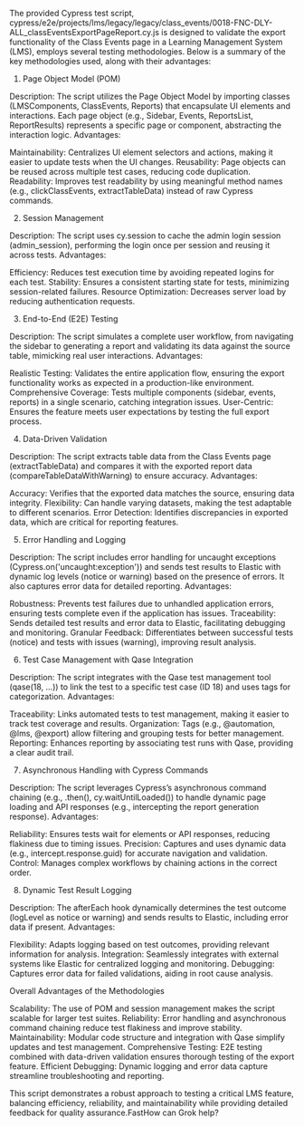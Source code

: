 The provided Cypress test script,
cypress/e2e/projects/lms/legacy/legacy/class_events/0018-FNC-DLY-ALL_classEventsExportPageReport.cy.js
 is designed to validate the export functionality of the Class Events page in a Learning Management System (LMS), employs several testing methodologies. Below is a summary of the key methodologies used, along with their advantages:

1. Page Object Model (POM)

Description: The script utilizes the Page Object Model by importing classes (LMSComponents, ClassEvents, Reports) that encapsulate UI elements and interactions. Each page object (e.g., Sidebar, Events, ReportsList, ReportResults) represents a specific page or component, abstracting the interaction logic.
Advantages:

Maintainability: Centralizes UI element selectors and actions, making it easier to update tests when the UI changes.
Reusability: Page objects can be reused across multiple test cases, reducing code duplication.
Readability: Improves test readability by using meaningful method names (e.g., clickClassEvents, extractTableData) instead of raw Cypress commands.



2. Session Management

Description: The script uses cy.session to cache the admin login session (admin_session), performing the login once per session and reusing it across tests.
Advantages:

Efficiency: Reduces test execution time by avoiding repeated logins for each test.
Stability: Ensures a consistent starting state for tests, minimizing session-related failures.
Resource Optimization: Decreases server load by reducing authentication requests.



3. End-to-End (E2E) Testing

Description: The script simulates a complete user workflow, from navigating the sidebar to generating a report and validating its data against the source table, mimicking real user interactions.
Advantages:

Realistic Testing: Validates the entire application flow, ensuring the export functionality works as expected in a production-like environment.
Comprehensive Coverage: Tests multiple components (sidebar, events, reports) in a single scenario, catching integration issues.
User-Centric: Ensures the feature meets user expectations by testing the full export process.



4. Data-Driven Validation

Description: The script extracts table data from the Class Events page (extractTableData) and compares it with the exported report data (compareTableDataWithWarning) to ensure accuracy.
Advantages:

Accuracy: Verifies that the exported data matches the source, ensuring data integrity.
Flexibility: Can handle varying datasets, making the test adaptable to different scenarios.
Error Detection: Identifies discrepancies in exported data, which are critical for reporting features.



5. Error Handling and Logging

Description: The script includes error handling for uncaught exceptions (Cypress.on('uncaught:exception')) and sends test results to Elastic with dynamic log levels (notice or warning) based on the presence of errors. It also captures error data for detailed reporting.
Advantages:

Robustness: Prevents test failures due to unhandled application errors, ensuring tests complete even if the application has issues.
Traceability: Sends detailed test results and error data to Elastic, facilitating debugging and monitoring.
Granular Feedback: Differentiates between successful tests (notice) and tests with issues (warning), improving result analysis.



6. Test Case Management with Qase Integration

Description: The script integrates with the Qase test management tool (qase(18, ...)) to link the test to a specific test case (ID 18) and uses tags for categorization.
Advantages:

Traceability: Links automated tests to test management, making it easier to track test coverage and results.
Organization: Tags (e.g., @automation, @lms, @export) allow filtering and grouping tests for better management.
Reporting: Enhances reporting by associating test runs with Qase, providing a clear audit trail.



7. Asynchronous Handling with Cypress Commands

Description: The script leverages Cypress’s asynchronous command chaining (e.g., .then(), cy.waitUntilLoaded()) to handle dynamic page loading and API responses (e.g., intercepting the report generation response).
Advantages:

Reliability: Ensures tests wait for elements or API responses, reducing flakiness due to timing issues.
Precision: Captures and uses dynamic data (e.g., intercept.response.guid) for accurate navigation and validation.
Control: Manages complex workflows by chaining actions in the correct order.



8. Dynamic Test Result Logging

Description: The afterEach hook dynamically determines the test outcome (logLevel as notice or warning) and sends results to Elastic, including error data if present.
Advantages:

Flexibility: Adapts logging based on test outcomes, providing relevant information for analysis.
Integration: Seamlessly integrates with external systems like Elastic for centralized logging and monitoring.
Debugging: Captures error data for failed validations, aiding in root cause analysis.



Overall Advantages of the Methodologies

Scalability: The use of POM and session management makes the script scalable for larger test suites.
Reliability: Error handling and asynchronous command chaining reduce test flakiness and improve stability.
Maintainability: Modular code structure and integration with Qase simplify updates and test management.
Comprehensive Testing: E2E testing combined with data-driven validation ensures thorough testing of the export feature.
Efficient Debugging: Dynamic logging and error data capture streamline troubleshooting and reporting.

This script demonstrates a robust approach to testing a critical LMS feature, balancing efficiency, reliability, and maintainability while providing detailed feedback for quality assurance.FastHow can Grok help?